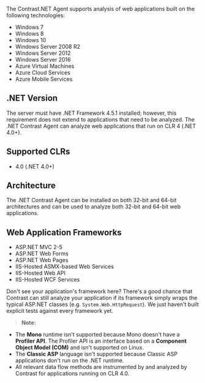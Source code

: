 <!--
title: ".NET Agent Supported Technologies"
description: "List of technologies supported by the .NET agent"
tags: "installation supported technologies agent .Net"
-->

The Contrast.NET Agent supports analysis of web applications built on the following technologies:

* Windows 7
* Windows 8
* Windows 10
* Windows Server 2008 R2
* Windows Server 2012
* Windows Server 2016
* Azure Virtual Machines 
* Azure Cloud Services
* Azure Mobile Services
 
## .NET Version
The server must have .NET Framework 4.5.1 installed; however, this requirement does not extend to applications that need to be analyzed. The .NET Contrast Agent can analyze web applications that run on CLR 4 (.NET 4.0+). 

## Supported CLRs
* 4.0 (.NET 4.0+)

## Architecture
The .NET Contrast Agent can be installed on both 32-bit and 64-bit architectures and can be used to analyze both 32-bit and 64-bit web applications. 

## Web Application Frameworks
* ASP.NET MVC 2-5
* ASP.NET Web Forms
* ASP.NET Web Pages
* IIS-Hosted ASMX-based Web Services
* IIS-Hosted Web API
* IIS-Hosted WCF Services

Don't see your application's framework here? There's a good chance that Contrast can still analyze your application if its framework simply wraps the typical ASP.NET classes (e.g. ```System.Web.HttpRequest```). We just haven't built explicit tests against every framework yet. 

>**Note:** 
* The **Mono** runtime isn't supported because Mono doesn't have a **Profiler API**. The Profiler API is an interface based on a **Component Object Model (COM)** and isn't supported on Linux.
* The **Classic ASP** language isn't supported because Classic ASP applications don't run on the .NET runtime. 
* All relevant data flow methods are instrumented by and analyzed by Contrast for applications running on CLR 4.0.
